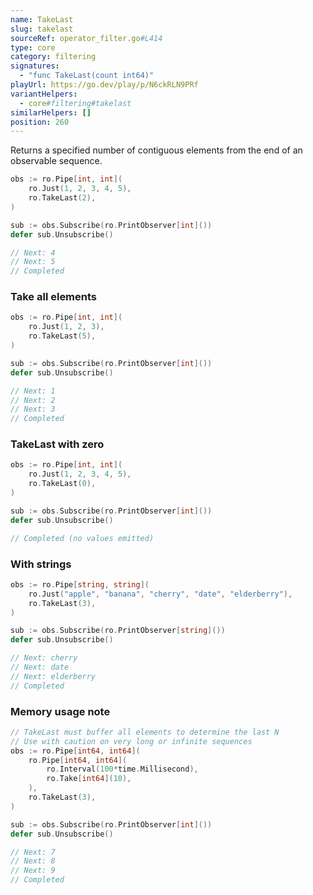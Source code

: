 ```yaml
---
name: TakeLast
slug: takelast
sourceRef: operator_filter.go#L414
type: core
category: filtering
signatures:
  - "func TakeLast(count int64)"
playUrl: https://go.dev/play/p/N6ckRLN9PRf
variantHelpers:
  - core#filtering#takelast
similarHelpers: []
position: 260
---
```


Returns a specified number of contiguous elements from the end of an observable sequence.

```go
obs := ro.Pipe[int, int](
    ro.Just(1, 2, 3, 4, 5),
    ro.TakeLast(2),
)

sub := obs.Subscribe(ro.PrintObserver[int]())
defer sub.Unsubscribe()

// Next: 4
// Next: 5
// Completed
```

### Take all elements

```go
obs := ro.Pipe[int, int](
    ro.Just(1, 2, 3),
    ro.TakeLast(5),
)

sub := obs.Subscribe(ro.PrintObserver[int]())
defer sub.Unsubscribe()

// Next: 1
// Next: 2
// Next: 3
// Completed
```

### TakeLast with zero

```go
obs := ro.Pipe[int, int](
    ro.Just(1, 2, 3, 4, 5),
    ro.TakeLast(0),
)

sub := obs.Subscribe(ro.PrintObserver[int]())
defer sub.Unsubscribe()

// Completed (no values emitted)
```

### With strings

```go
obs := ro.Pipe[string, string](
    ro.Just("apple", "banana", "cherry", "date", "elderberry"),
    ro.TakeLast(3),
)

sub := obs.Subscribe(ro.PrintObserver[string]())
defer sub.Unsubscribe()

// Next: cherry
// Next: date
// Next: elderberry
// Completed
```

### Memory usage note

```go
// TakeLast must buffer all elements to determine the last N
// Use with caution on very long or infinite sequences
obs := ro.Pipe[int64, int64](
    ro.Pipe[int64, int64](
        ro.Interval(100*time.Millisecond),
        ro.Take[int64](10),
    ),
    ro.TakeLast(3),
)

sub := obs.Subscribe(ro.PrintObserver[int]())
defer sub.Unsubscribe()

// Next: 7
// Next: 8
// Next: 9
// Completed
```